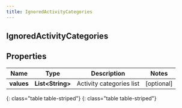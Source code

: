 ```yaml
---
title: IgnoredActivityCategories
---
```

## IgnoredActivityCategories


## Properties

| Name | Type | Description | Notes |
| ------------ | ------------- | ------------- | ------------- |
| **values** | **List&lt;String&gt;** | Activity categories list |  [optional] |
{: class="table table-striped"}
{: class="table table-striped"}



